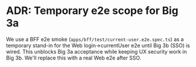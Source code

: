 # ADR: Temporary e2e scope for Big 3a
We use a BFF e2e smoke (`apps/bff/test/current-user.e2e.spec.ts`) as a temporary stand-in for the Web login→currentUser e2e until Big 3b (SSO) is wired. This unblocks Big 3a acceptance while keeping UX security work in Big 3b. We'll replace this with a real Web e2e after SSO.